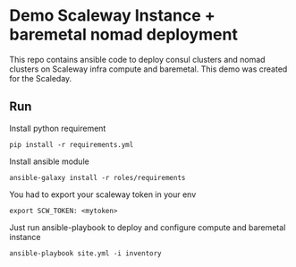 # Demo Scaleway Instance + baremetal nomad deployment

This repo contains ansible code to deploy consul clusters and nomad clusters on Scaleway infra compute and baremetal. This demo was created for the Scaleday.

## Run

Install python requirement 

```
pip install -r requirements.yml 
```

Install ansible module

```
ansible-galaxy install -r roles/requirements
```

You had to export your scaleway token in your env

```
export SCW_TOKEN: <mytoken>
```

Just run ansible-playbook to deploy and configure compute and baremetal instance

```
ansible-playbook site.yml -i inventory
```